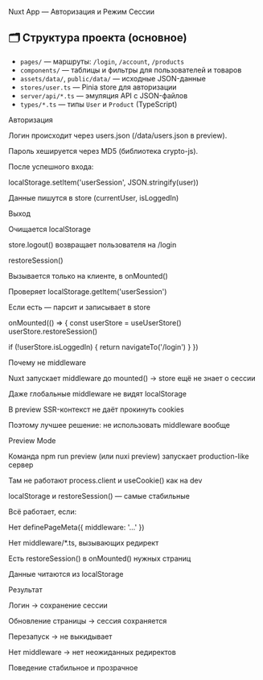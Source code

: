Nuxt App — Авторизация и Режим Сессии

## 🗂 Структура проекта (основное)
- `pages/` — маршруты: `/login`, `/account`, `/products`
- `components/` — таблицы и фильтры для пользователей и товаров
- `assets/data/`, `public/data/` — исходные JSON-данные
- `stores/user.ts` — Pinia store для авторизации
- `server/api/*.ts` — эмуляция API с JSON-файлов
- `types/*.ts` — типы `User` и `Product` (TypeScript)

Авторизация

Логин происходит через users.json (/data/users.json в preview).

Пароль хешируется через MD5 (библиотека crypto-js).

После успешного входа:

localStorage.setItem('userSession', JSON.stringify(user))

Данные пишутся в store (currentUser, isLoggedIn)

Выход

Очищается localStorage

store.logout() возвращает пользователя на /login

restoreSession()

Вызывается только на клиенте, в onMounted()

Проверяет localStorage.getItem('userSession')

Если есть — парсит и записывает в store

onMounted(() => {
  const userStore = useUserStore()
  userStore.restoreSession()

  if (!userStore.isLoggedIn) {
    return navigateTo('/login')
  }
})

Почему не middleware

Nuxt запускает middleware до mounted() → store ещё не знает о сессии

Даже глобальные middleware не видят localStorage

В preview SSR-контекст не даёт прокинуть cookies

Поэтому лучшее решение: не использовать middleware вообще

Preview Mode

Команда npm run preview (или nuxi preview) запускает production-like сервер

Там не работают process.client и useCookie() как на dev

localStorage и restoreSession() — самые стабильные

Всё работает, если:

Нет definePageMeta({ middleware: '...' })

Нет middleware/*.ts, вызывающих редирект

Есть restoreSession() в onMounted() нужных страниц

Данные читаются из localStorage

Результат

Логин → сохранение сессии

Обновление страницы → сессия сохраняется

Перезапуск → не выкидывает

Нет middleware → нет неожиданных редиректов

Поведение стабильное и прозрачное